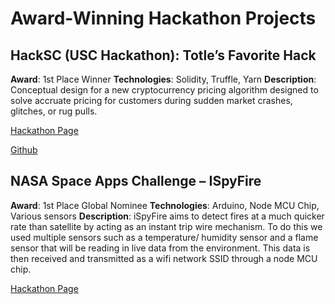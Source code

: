 # Award-Winning Hackathon Projects

## HackSC (USC Hackathon): Totle’s Favorite Hack
**Award**: 1st Place Winner
**Technologies**: Solidity, Truffle, Yarn
**Description**: Conceptual design for a new cryptocurrency pricing algorithm designed to solve accruate pricing for customers during sudden market crashes, glitches, or rug pulls.

[Hackathon Page](https://devpost.com/software/decentralized-cryptocurrency-pricing-algorithm)

[Github](https://github.com/TheWasilingMan/polaris)

## NASA Space Apps Challenge – ISpyFire
**Award**: 1st Place Global Nominee
**Technologies**: Arduino, Node MCU Chip, Various sensors
**Description**: iSpyFire aims to detect fires at a much quicker rate than satellite by acting as an instant trip wire mechanism. To do this we used multiple sensors such as a temperature/ humidity sensor and a flame sensor that will be reading in live data from the environment. This data is then received and transmitted as a wifi network SSID through a node MCU chip.

[Hackathon Page](https://2018.spaceappschallenge.org/challenges/volcanoes-icebergs-and-asteroids-oh-my/real-time-fire-app/teams/ispyfire/project/)
